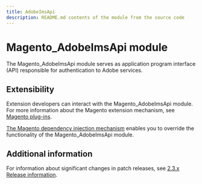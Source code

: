 ```yaml
---
title: AdobeImsApi
description: README.md contents of the module from the source code
---
```


# Magento_AdobeImsApi module

The Magento_AdobeImsApi module serves as application program interface (API) responsible for authentication to Adobe services.

## Extensibility

Extension developers can interact with the Magento_AdobeImsApi module. For more information about the Magento extension mechanism, see [Magento plug-ins](https://devdocs.magento.com/guides/v2.3/extension-dev-guide/plugins.html).

[The Magento dependency injection mechanism](https://devdocs.magento.com/guides/v2.3/extension-dev-guide/depend-inj.html) enables you to override the functionality of the Magento_AdobeImsApi module.

## Additional information

For information about significant changes in patch releases, see [2.3.x Release information](https://devdocs.magento.com/guides/v2.3/release-notes/bk-release-notes.html).

